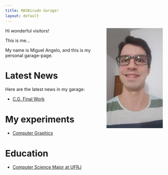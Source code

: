 ```yaml
---
title: MASBicudo Garage!
layout: default
---
```


<span style="float: right">![Miguel Angelo](assets/images/masb-site-avatar-320.jpg)</span>
Hi wonderful visitors!

This is me...

My name is Miguel Angelo, and this is my personal garage-page.

# Latest News

Here are the latest news in my garage:

- [C.G. Final Work](WebGL-Tutorials/cg-t2/)

# My experiments

- [Computer Graphics](WebGL-Tutorials)

# Education

- [Computer Science Major at UFRJ](https://dcc.ufrj.br/)
